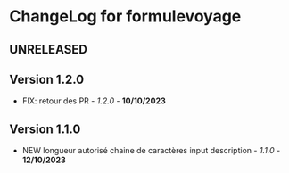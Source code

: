# ChangeLog for formulevoyage

## UNRELEASED


## Version 1.2.0
- FIX: retour des PR - *1.2.0* - **10/10/2023**

## Version 1.1.0
- NEW longueur autorisé chaine de caractères input description  - *1.1.0* - **12/10/2023**


